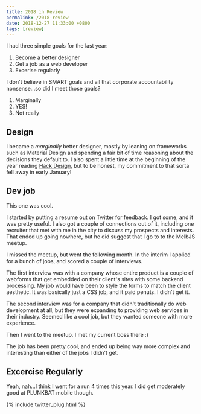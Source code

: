 ```yaml
---
title: 2018 in Review
permalink: /2018-review
date: 2018-12-27 11:33:00 +0800
tags: [review]
---
```


I had three simple goals for the last year:

1. Become a better designer
1. Get a job as a web developer
1. Excerise regularly

I don't believe in SMART goals and all that corporate accountability nonsense...so did I meet those goals?

1. Marginally
1. YES!
1. Not really

## Design

I became a _marginally_ better designer, mostly by leaning on frameworks such as Material Design and spending a fair bit of time reasoning about the decisions they default to. I also spent a little time at the beginning of the year reading [Hack Design](https://hackdesign.com), but to be honest, my commitment to that sorta fell away in early January!

## Dev job

This one was cool.

I started by putting a resume out on Twitter for feedback. I got some, and it was pretty useful. I also got a couple of connections out of it, including one recruiter that met with me in the city to discuss my prospects and interests. That ended up going nowhere, but he did suggest that I go to to the MelbJS meetup.

I missed the meetup, but went the following month. In the interim I applied for a bunch of jobs, and scored a couple of interviews.

The first interview was with a company whose entire product is a couple of webforms that get embedded on their client's sites with some backend processing. My job would have been to style the forms to match the client aesthetic. It was basically just a CSS job, and it paid penuts. I didn't get it.

The second interview was for a company that didn't traditionally do web development at all, but they were expanding to providing web services in their industry. Seemed like a cool job, but they wanted someone with more experience.

Then I went to the meetup. I met my current boss there :)

The job has been pretty cool, and ended up being way more complex and interesting than either of the jobs I didn't get.

## Excercise Regularly

Yeah, nah...I think I went for a run 4 times this year. I did get moderately good at PLUNKBAT mobile though.

{% include twitter_plug.html %}
